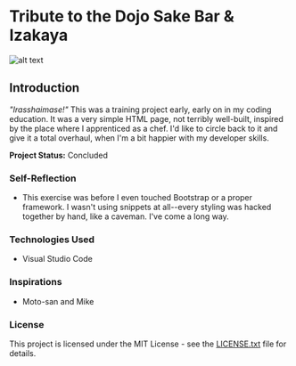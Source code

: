 # Tribute to the Dojo Sake Bar & Izakaya

![alt text](https://i.imgur.com/bii8cMC.jpg "Logo")

## Introduction
*"Irasshaimase!"* 
This was a training project early, early on in my coding education. It was a very simple HTML page, not terribly well-built, inspired by the place where I apprenticed as a chef. I'd like to circle back to it and give it a total overhaul, when I'm a bit happier with my developer skills.

**Project Status:** Concluded

### Self-Reflection
- This exercise was before I even touched Bootstrap or a proper framework. I wasn't using snippets at all--every styling was hacked together by hand, like a caveman. I've come a long way.

### Technologies Used
* Visual Studio Code

### Inspirations
* Moto-san and Mike

### License
This project is licensed under the MIT License - see the [LICENSE.txt](https://github.com/Clifton893/dojo-tribute/blob/master/LICENSE) file for details.
